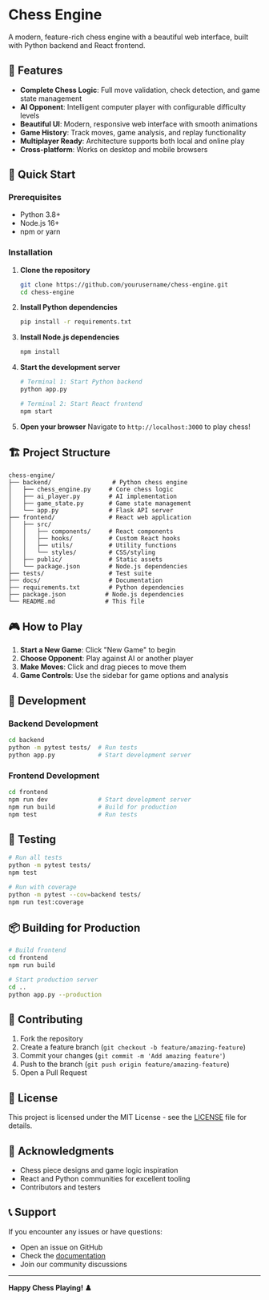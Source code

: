 # Chess Engine

A modern, feature-rich chess engine with a beautiful web interface, built with Python backend and React frontend.

## 🎯 Features

- **Complete Chess Logic**: Full move validation, check detection, and game state management
- **AI Opponent**: Intelligent computer player with configurable difficulty levels
- **Beautiful UI**: Modern, responsive web interface with smooth animations
- **Game History**: Track moves, game analysis, and replay functionality
- **Multiplayer Ready**: Architecture supports both local and online play
- **Cross-platform**: Works on desktop and mobile browsers

## 🚀 Quick Start

### Prerequisites
- Python 3.8+
- Node.js 16+
- npm or yarn

### Installation

1. **Clone the repository**
   ```bash
   git clone https://github.com/yourusername/chess-engine.git
   cd chess-engine
   ```

2. **Install Python dependencies**
   ```bash
   pip install -r requirements.txt
   ```

3. **Install Node.js dependencies**
   ```bash
   npm install
   ```

4. **Start the development server**
   ```bash
   # Terminal 1: Start Python backend
   python app.py
   
   # Terminal 2: Start React frontend
   npm start
   ```

5. **Open your browser**
   Navigate to `http://localhost:3000` to play chess!

## 🏗️ Project Structure

```
chess-engine/
├── backend/                 # Python chess engine
│   ├── chess_engine.py     # Core chess logic
│   ├── ai_player.py        # AI implementation
│   ├── game_state.py       # Game state management
│   └── app.py              # Flask API server
├── frontend/               # React web application
│   ├── src/
│   │   ├── components/     # React components
│   │   ├── hooks/          # Custom React hooks
│   │   ├── utils/          # Utility functions
│   │   └── styles/         # CSS/styling
│   ├── public/             # Static assets
│   └── package.json        # Node.js dependencies
├── tests/                  # Test suite
├── docs/                   # Documentation
├── requirements.txt        # Python dependencies
├── package.json           # Node.js dependencies
└── README.md              # This file
```

## 🎮 How to Play

1. **Start a New Game**: Click "New Game" to begin
2. **Choose Opponent**: Play against AI or another player
3. **Make Moves**: Click and drag pieces to move them
4. **Game Controls**: Use the sidebar for game options and analysis

## 🔧 Development

### Backend Development
```bash
cd backend
python -m pytest tests/  # Run tests
python app.py            # Start development server
```

### Frontend Development
```bash
cd frontend
npm run dev              # Start development server
npm run build            # Build for production
npm test                 # Run tests
```

## 🧪 Testing

```bash
# Run all tests
python -m pytest tests/
npm test

# Run with coverage
python -m pytest --cov=backend tests/
npm run test:coverage
```

## 📦 Building for Production

```bash
# Build frontend
cd frontend
npm run build

# Start production server
cd ..
python app.py --production
```

## 🤝 Contributing

1. Fork the repository
2. Create a feature branch (`git checkout -b feature/amazing-feature`)
3. Commit your changes (`git commit -m 'Add amazing feature'`)
4. Push to the branch (`git push origin feature/amazing-feature`)
5. Open a Pull Request

## 📝 License

This project is licensed under the MIT License - see the [LICENSE](LICENSE) file for details.

## 🙏 Acknowledgments

- Chess piece designs and game logic inspiration
- React and Python communities for excellent tooling
- Contributors and testers

## 📞 Support

If you encounter any issues or have questions:
- Open an issue on GitHub
- Check the [documentation](docs/)
- Join our community discussions

---

**Happy Chess Playing! ♟️** 